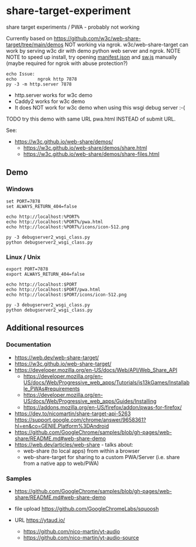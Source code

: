 # share-target-experiment

share target experiments / PWA - probably not working

Currently based on https://github.com/w3c/web-share-target/tree/main/demos
NOT working via ngrok.
w3c/web-share-target can work by serving w3c dir with demo python web server and ngrok.
NOTE NOTE to speed up install, try opening <a href="manifest.json">manifest.json</a> and <a href="sw.js">sw.js</a> manually (maybe required for ngrok with abuse protection?)


    echo Issue:
    echo        ngrok http 7878
    py -3 -m http.server 7878

  * http.server works for w3c demo
  * Caddy2 works for w3c demo
  * It does NOT work for w3c demo when using this wsgi debug server :-(

TODO try this demo with same URL pwa.html INSTEAD of submit URL.

See:

  * https://w3c.github.io/web-share/demos/
      * https://w3c.github.io/web-share/demos/share.html
      * https://w3c.github.io/web-share/demos/share-files.html

## Demo

### Windows

    set PORT=7878
    set ALWAYS_RETURN_404=false

    echo http://localhost:%PORT%
    echo http://localhost:%PORT%/pwa.html
    echo http://localhost:%PORT%/icons/icon-512.png

    py -3 debugserver2_wsgi_class.py
    python debugserver2_wsgi_class.py

### Linux / Unix

    export PORT=7878
    export ALWAYS_RETURN_404=false

    echo http://localhost:$PORT
    echo http://localhost:$PORT/pwa.html
    echo http://localhost:$PORT/icons/icon-512.png

    py -3 debugserver2_wsgi_class.py
    python debugserver2_wsgi_class.py

## Additional resources

### Documentation

  * https://web.dev/web-share-target/
  * https://w3c.github.io/web-share-target/ 
  * https://developer.mozilla.org/en-US/docs/Web/API/Web_Share_API
      * https://developer.mozilla.org/en-US/docs/Web/Progressive_web_apps/Tutorials/js13kGames/Installable_PWAs#requirements
      * https://developer.mozilla.org/en-US/docs/Web/Progressive_web_apps/Guides/Installing
      * https://addons.mozilla.org/en-US/firefox/addon/pwas-for-firefox/
  * https://dev.to/nicomartin/share-target-api-5263 https://support.google.com/chrome/answer/9658361?hl=en&co=GENIE.Platform%3DAndroid
  * https://github.com/GoogleChrome/samples/blob/gh-pages/web-share/README.md#web-share-demo 
  * https://web.dev/articles/web-share - talks about:
      * web-share (to local apps) from within a browser
      * web-share-target for sharing to a custom PWA/Server (i.e. share from a native app to web/PWA)

### Samples

  * https://github.com/GoogleChrome/samples/blob/gh-pages/web-share/README.md#web-share-demo 

  * file upload https://github.com/GoogleChromeLabs/squoosh  
  *  URL https://ytaud.io/
      * https://github.com/nico-martin/yt-audio
      * https://github.com/nico-martin/yt-audio-source

